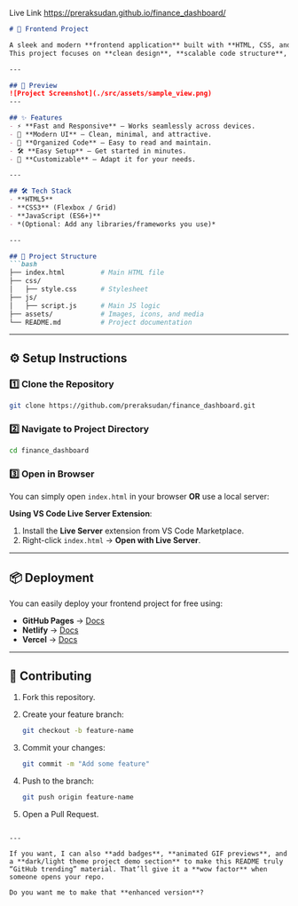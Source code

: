 Live Link https://preraksudan.github.io/finance_dashboard/
````markdown
# 🚀 Frontend Project

A sleek and modern **frontend application** built with **HTML, CSS, and JavaScript** to deliver a responsive, user-friendly experience.  
This project focuses on **clean design**, **scalable code structure**, and **best practices** for frontend development.

---

## 📸 Preview
![Project Screenshot](./src/assets/sample_view.png)  
---

## ✨ Features
- ⚡ **Fast and Responsive** – Works seamlessly across devices.
- 🎨 **Modern UI** – Clean, minimal, and attractive.
- 📂 **Organized Code** – Easy to read and maintain.
- 🛠 **Easy Setup** – Get started in minutes.
- 🔧 **Customizable** – Adapt it for your needs.

---

## 🛠 Tech Stack
- **HTML5**
- **CSS3** (Flexbox / Grid)
- **JavaScript (ES6+)**
- *(Optional: Add any libraries/frameworks you use)*

---

## 📂 Project Structure
```bash
├── index.html         # Main HTML file
├── css/
│   ├── style.css      # Stylesheet
├── js/
│   ├── script.js      # Main JS logic
├── assets/            # Images, icons, and media
└── README.md          # Project documentation
````

---

## ⚙️ Setup Instructions

### 1️⃣ Clone the Repository

```bash
git clone https://github.com/preraksudan/finance_dashboard.git
```

### 2️⃣ Navigate to Project Directory

```bash
cd finance_dashboard
```

### 3️⃣ Open in Browser

You can simply open `index.html` in your browser **OR** use a local server:

**Using VS Code Live Server Extension**:

1. Install the **Live Server** extension from VS Code Marketplace.
2. Right-click `index.html` → **Open with Live Server**.

---

## 📦 Deployment

You can easily deploy your frontend project for free using:

* **GitHub Pages** → [Docs](https://pages.github.com/)
* **Netlify** → [Docs](https://docs.netlify.com/)
* **Vercel** → [Docs](https://vercel.com/docs)

---

## 🤝 Contributing

1. Fork this repository.
2. Create your feature branch:

   ```bash
   git checkout -b feature-name
   ```
3. Commit your changes:

   ```bash
   git commit -m "Add some feature"
   ```
4. Push to the branch:

   ```bash
   git push origin feature-name
   ```
5. Open a Pull Request.

```

---

If you want, I can also **add badges**, **animated GIF previews**, and a **dark/light theme project demo section** to make this README truly “GitHub trending” material. That’ll give it a **wow factor** when someone opens your repo.  

Do you want me to make that **enhanced version**?
```
